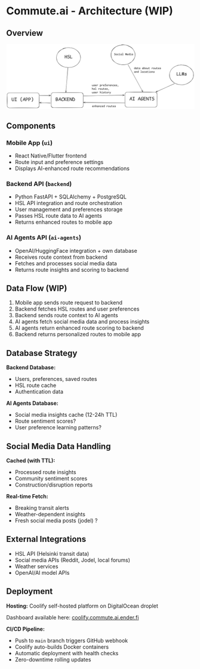 # Commute.ai - Architecture (WIP)

## Overview

![Architecture Diagram](./assets/commute-ai-architecture.png)

## Components

### Mobile App (`ui`)
- React Native/Flutter frontend
- Route input and preference settings
- Displays AI-enhanced route recommendations

### Backend API (`backend`)
- Python FastAPI + SQLAlchemy + PostgreSQL
- HSL API integration and route orchestration
- User management and preferences storage
- Passes HSL route data to AI agents
- Returns enhanced routes to mobile app

### AI Agents API (`ai-agents`)
- OpenAI/HuggingFace integration + own database
- Receives route context from backend
- Fetches and processes social media data
- Returns route insights and scoring to backend

## Data Flow (WIP)

1. Mobile app sends route request to backend
2. Backend fetches HSL routes and user preferences
3. Backend sends route context to AI agents
4. AI agents fetch social media data and process insights
5. AI agents return enhanced route scoring to backend
6. Backend returns personalized routes to mobile app

## Database Strategy

**Backend Database:**
- Users, preferences, saved routes
- HSL route cache
- Authentication data

**AI Agents Database:**
- Social media insights cache (12-24h TTL)
- Route sentiment scores?
- User preference learning patterns?

## Social Media Data Handling

**Cached (with TTL):**
- Processed route insights
- Community sentiment scores
- Construction/disruption reports

**Real-time Fetch:**
- Breaking transit alerts
- Weather-dependent insights
- Fresh social media posts (jodel) ?

## External Integrations

- HSL API (Helsinki transit data)
- Social media APIs (Reddit, Jodel, local forums)
- Weather services
- OpenAI/AI model APIs

## Deployment

**Hosting:** Coolify self-hosted platform on DigitalOcean droplet

Dashboard available here: [coolify.commute.ai.ender.fi](https://coolify.commute.ai.ender.fi/)

**CI/CD Pipeline:**
- Push to `main` branch triggers GitHub webhook
- Coolify auto-builds Docker containers
- Automatic deployment with health checks
- Zero-downtime rolling updates
